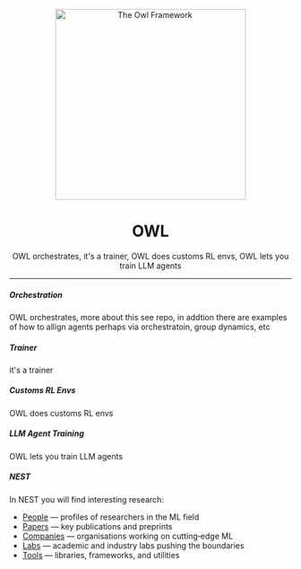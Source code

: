 <p align="center">
  <img src="https://www.bookroomartpress.co.uk/wp-content/uploads/2022/09/The-Owl-24in-WT.jpg" alt="The Owl Framework" width="340" />
</p>

<h1 align="center">OWL</h1>

<p align="center">
  OWL orchestrates, it's a trainer, OWL does customs RL envs, OWL lets you train LLM agents
</p>

<hr />

<h5 align="left">Orchestration</h5>
<p align="left">
  OWL orchestrates, more about this see repo, in addtion there are examples of how to allign agents perhaps via orchestratoin, group dynamics, etc
</p>

<h5 align="left">Trainer</h5>
<p align="left">
  it's a trainer
</p>

<h5 align="left">Customs RL Envs</h5>
<p align="left">
  OWL does customs RL envs
</p>

<h5 align="left">LLM Agent Training</h5>
<p align="left">
  OWL lets you train LLM agents
</p>

<h5 align="left">NEST</h5>
<p align="left">
  In NEST you will find interesting research:
</p>
<ul align="left">
  <li><a href="./nest/people">People</a> — profiles of researchers in the ML field</li>
  <li><a href="./nest/papers">Papers</a> — key publications and preprints</li>
  <li><a href="./nest/companies">Companies</a> — organisations working on cutting‑edge ML</li>
  <li><a href="./nest/labs">Labs</a> — academic and industry labs pushing the boundaries</li>
  <li><a href="./nest/tools">Tools</a> — libraries, frameworks, and utilities</li>
</ul>
